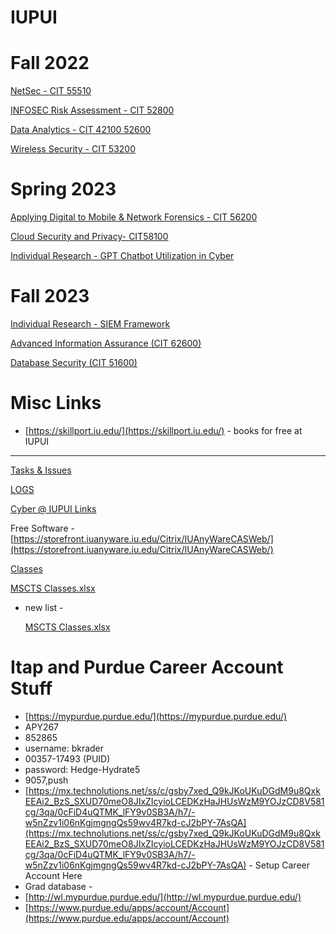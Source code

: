 # IUPUI

# Fall 2022

[NetSec - CIT 55510](IUPUI/NetSec%20-%20CIT%2055510.md)

[INFOSEC Risk Assessment - CIT 52800](IUPUI/INFOSEC%20Risk%20Assessment%20-%20CIT%2052800.md)

[Data Analytics - CIT 42100 52600](IUPUI/Data%20Analytics%20-%20CIT%2042100%2052600.md)

[Wireless Security - CIT  53200](IUPUI/Wireless%20Security%20-%20CIT%2053200.md)

# Spring 2023

[Applying Digital to Mobile & Network Forensics - CIT 56200](IUPUI/Applying%20Digital%20to%20Mobile%20&%20Network%20Forensics%20-%20C%2039b6ab0b885144cd988bddf4a2739b71.md)

[Cloud Security and Privacy- CIT58100](IUPUI/Cloud%20Security%20and%20Privacy-%20CIT58100.md)

[Individual Research - GPT Chatbot Utilization in Cyber](IUPUI/Individual%20Research%20-%20GPT%20Chatbot%20Utilization%20in%20C.md)

# Fall 2023

[Individual Research - SIEM Framework ](IUPUI/Individual%20Research%20-%20SIEM%20Framework.md)

[Advanced Information Assurance (CIT 62600)](IUPUI/Advanced%20Information%20Assurance%20(CIT%2062600).md)

[Database Security (CIT 51600)](IUPUI/Database%20Security%20(CIT%2051600).md)

# Misc Links

- [https://skillport.iu.edu/](https://skillport.iu.edu/) - books for free at IUPUI

---

[Tasks & Issues](IUPUI/Tasks%20&%20Issues%204758173978544946ad4fa8a8a96273b0.csv)

[LOGS](IUPUI/LOGS.md)

[Cyber @ IUPUI Links](IUPUI/Cyber%20@%20IUPUI%20Links%20941a7d6bbf964be7a346e7309dfbe264.md)

Free Software - [https://storefront.iuanyware.iu.edu/Citrix/IUAnyWareCASWeb/](https://storefront.iuanyware.iu.edu/Citrix/IUAnyWareCASWeb/)

[Classes](IUPUI/Classes.md)

[MSCTS Classes.xlsx](IUPUI/MSCTS.xlsx)

- new list -
    
    [MSCTS Classes.xlsx](IUPUI/MSCTS_Classes%201.xlsx)
    

# Itap and Purdue Career Account Stuff

- [https://mypurdue.purdue.edu/](https://mypurdue.purdue.edu/)
- APY267
- 852865
- username: bkrader
- 00357-17493 (PUID)
- password: Hedge-Hydrate5
- 9057,push
- [https://mx.technolutions.net/ss/c/gsby7xed_Q9kJKoUKuDGdM9u8QxkEEAi2_BzS_SXUD70meO8JIxZIcyioLCEDKzHaJHUsWzM9YOJzCD8V581cg/3qa/0cFiD4uQTMK_lFY9v0SB3A/h7/-w5nZzv1i06nKgjmgngQs59wv4R7kd-cJ2bPY-7AsQA](https://mx.technolutions.net/ss/c/gsby7xed_Q9kJKoUKuDGdM9u8QxkEEAi2_BzS_SXUD70meO8JIxZIcyioLCEDKzHaJHUsWzM9YOJzCD8V581cg/3qa/0cFiD4uQTMK_lFY9v0SB3A/h7/-w5nZzv1i06nKgjmgngQs59wv4R7kd-cJ2bPY-7AsQA) - Setup Career Account Here
- Grad database -
- [http://wl.mypurdue.purdue.edu/](http://wl.mypurdue.purdue.edu/)
- [https://www.purdue.edu/apps/account/Account](https://www.purdue.edu/apps/account/Account)